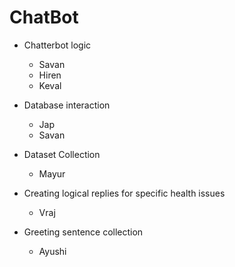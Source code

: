 # ChatBot

- Chatterbot logic
	- Savan 
	- Hiren
	- Keval

- Database interaction
	- Jap
	- Savan

- Dataset Collection
	- Mayur

- Creating logical replies for specific health issues
	- Vraj

- Greeting sentence collection
	- Ayushi